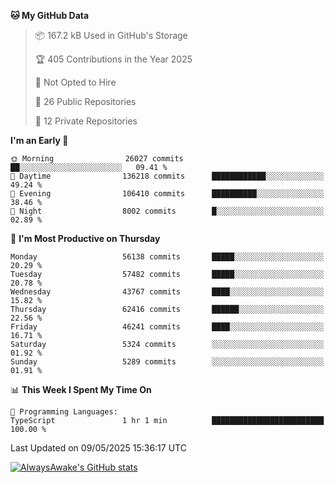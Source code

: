 <!--START_SECTION:waka-->
**🐱 My GitHub Data** 

> 📦 167.2 kB Used in GitHub's Storage 
 > 
> 🏆 405 Contributions in the Year 2025
 > 
> 🚫 Not Opted to Hire
 > 
> 📜 26 Public Repositories 
 > 
> 🔑 12 Private Repositories 
 > 
**I'm an Early 🐤** 

```text
🌞 Morning                26027 commits       ██░░░░░░░░░░░░░░░░░░░░░░░   09.41 % 
🌆 Daytime                136218 commits      ████████████░░░░░░░░░░░░░   49.24 % 
🌃 Evening                106410 commits      ██████████░░░░░░░░░░░░░░░   38.46 % 
🌙 Night                  8002 commits        █░░░░░░░░░░░░░░░░░░░░░░░░   02.89 % 
```
📅 **I'm Most Productive on Thursday** 

```text
Monday                   56138 commits       █████░░░░░░░░░░░░░░░░░░░░   20.29 % 
Tuesday                  57482 commits       █████░░░░░░░░░░░░░░░░░░░░   20.78 % 
Wednesday                43767 commits       ████░░░░░░░░░░░░░░░░░░░░░   15.82 % 
Thursday                 62416 commits       ██████░░░░░░░░░░░░░░░░░░░   22.56 % 
Friday                   46241 commits       ████░░░░░░░░░░░░░░░░░░░░░   16.71 % 
Saturday                 5324 commits        ░░░░░░░░░░░░░░░░░░░░░░░░░   01.92 % 
Sunday                   5289 commits        ░░░░░░░░░░░░░░░░░░░░░░░░░   01.91 % 
```


📊 **This Week I Spent My Time On** 

```text
💬 Programming Languages: 
TypeScript               1 hr 1 min          █████████████████████████   100.00 % 
```


 Last Updated on 09/05/2025 15:36:17 UTC
<!--END_SECTION:waka-->

[![AlwaysAwake's GitHub stats](https://github-readme-stats.vercel.app/api?username=AlwaysAwake&show_icons=true&theme=github_dark&count_private=true)](https://github.com/AlwaysAwake/AlwaysAwake)
